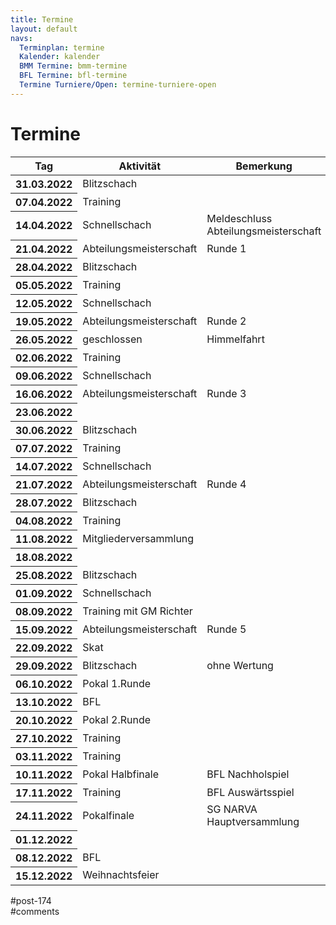```yaml
---
title: Termine 
layout: default
navs:
  Terminplan: termine
  Kalender: kalender
  BMM Termine: bmm-termine
  BFL Termine: bfl-termine
  Termine Turniere/Open: termine-turniere-open
---
```

<div class="post-174 page type-page status-publish hentry" id="post-174">
<h1 class="entry-title">Termine</h1>
<div class="entry-content">
<style><span data-mce-type="bookmark" style="display: inline-block; width: 0px; overflow: hidden; line-height: 0;" class="mce_SELRES_start">﻿</span><!-- #content table.clean.calendar thead tr th { padding:12px; background:#e9e69d; } #content table.clean.calendar tbody tr th { background:#e9e69d; padding:8px; } #content table.clean.calendar tbody tr td { padding:8px; } #content table.clean.calendar tbody tr td.blitz { background:#f29b30; } #content table.clean.calendar tbody tr td.versammlung { background:#f23000; } #content table.clean.calendar tbody tr td.schnell { background:#9b30f2; } #content table.clean.calendar tbody tr td.training { background:#309bf2; } #content table.clean.calendar tbody tr td.abtm { background:#30f29b; } #content table.clean.calendar tbody tr td.bfl{ background:#f29b9b; } #content table.clean.calendar tbody tr td.pokal{ background:#f2f29b; } --></style>
<table class="clean calendar">
<thead>
<tr>
<th style="width: 90px;">Tag</th>
<th style="width: 180px;">Aktivität</th>
<th style="width: 280px;">Bemerkung</th>
</tr>
</thead>
<tbody>
<tr>
<th>31.03.2022</th>
<td class="blitz">Blitzschach</td>
<td></td>
</tr>
<tr>
<th>07.04.2022</th>
<td class="training">Training</td>
<td></td>
</tr>
<tr>
<th>14.04.2022</th>
<td class="schnell">Schnellschach</td>
<td>Meldeschluss Abteilungsmeisterschaft</td>
</tr>
<tr>
<th>21.04.2022</th>
<td class="abtm">Abteilungsmeisterschaft</td>
<td>Runde 1</td>
</tr>
<tr>
<th>28.04.2022</th>
<td class="blitz">Blitzschach</td>
<td></td>
</tr>
<tr>
<th>05.05.2022</th>
<td class="training">Training</td>
<td></td>
</tr>
<tr>
<th>12.05.2022</th>
<td class="schnell">Schnellschach</td>
<td></td>
</tr>
<tr>
<th>19.05.2022</th>
<td class="abtm">Abteilungsmeisterschaft</td>
<td>Runde 2</td>
</tr>
<tr>
<th>26.05.2022</th>
<td>geschlossen</td>
<td>Himmelfahrt</td>
</tr>
<tr>
<th>02.06.2022</th>
<td class="training">Training</td>
<td></td>
</tr>
<tr>
<th>09.06.2022</th>
<td class="schnell">Schnellschach</td>
<td></td>
</tr>
<tr>
<th>16.06.2022</th>
<td class="abtm">Abteilungsmeisterschaft</td>
<td>Runde 3</td>
</tr>
<tr>
<th>23.06.2022</th>
<td></td>
<td></td>
</tr>
<tr>
<th>30.06.2022</th>
<td class="blitz">Blitzschach</td>
<td></td>
</tr>
<tr>
<th>07.07.2022</th>
<td class="training">Training</td>
<td></td>
</tr>
<tr>
<th>14.07.2022</th>
<td class="schnell">Schnellschach</td>
<td></td>
</tr>
<tr>
<th>21.07.2022</th>
<td class="abtm">Abteilungsmeisterschaft</td>
<td>Runde 4</td>
</tr>
<tr>
<th>28.07.2022</th>
<td class="blitz">Blitzschach</td>
<td></td>
</tr>
<tr>
<th>04.08.2022</th>
<td class="training">Training</td>
<td></td>
</tr>
<tr>
<th>11.08.2022</th>
<td class="versammlung">Mitgliederversammlung</td>
<td></td>
</tr>
<tr>
<th>18.08.2022</th>
<td></td>
<td></td>
</tr>
<tr>
<th>25.08.2022</th>
<td class="blitz">Blitzschach</td>
<td></td>
</tr>
<tr>
<th>01.09.2022</th>
<td class="schnell">Schnellschach</td>
<td></td>
</tr>
<tr>
<th>08.09.2022</th>
<td class="training">Training mit GM Richter</td>
<td></td>
</tr>
<tr>
<th>15.09.2022</th>
<td class="abtm">Abteilungsmeisterschaft</td>
<td>Runde 5</td>
</tr>
<tr>
<th>22.09.2022</th>
<td class="versammlung">Skat</td>
<td></td>
</tr>
<tr>
<th>29.09.2022</th>
<td class="blitz">Blitzschach</td>
<td>ohne Wertung</td>
</tr>
<tr>
<th>06.10.2022</th>
<td class="pokal">Pokal 1.Runde</td>
<td></td>
</tr>
<tr>
<th>13.10.2022</th>
<td class="bfl">BFL</td>
<td></td>
</tr>
<tr>
<th>20.10.2022</th>
<td class="pokal">Pokal 2.Runde</td>
<td></td>
</tr>
<tr>
<th>27.10.2022</th>
<td class="training">Training</td>
<td></td>
</tr>
<tr>
<th>03.11.2022</th>
<td class="training">Training</td>
<td></td>
</tr>
<tr>
<th>10.11.2022</th>
<td class="pokal">Pokal Halbfinale</td>
<td class="bfl">BFL Nachholspiel</td>
</tr>
<tr>
<th>17.11.2022</th>
<td class="training">Training</td>
<td class="bfl">BFL Auswärtsspiel</td>
</tr>
<tr>
<th>24.11.2022</th>
<td class="pokal">Pokalfinale</td>
<td>SG NARVA Hauptversammlung</td>
</tr>
<tr>
<th>01.12.2022</th>
<td></td>
<td></td>
</tr>
<tr>
<th>08.12.2022</th>
<td class="bfl">BFL</td>
<td></td>
</tr>
<tr>
<th>15.12.2022</th>
<td class="versammlung">Weihnachtsfeier</td>
<td></td>
</tr>
</tbody>
</table>
</div><!-- .entry-content -->
</div> #post-174 
<div id="comments">
</div> #comments 
